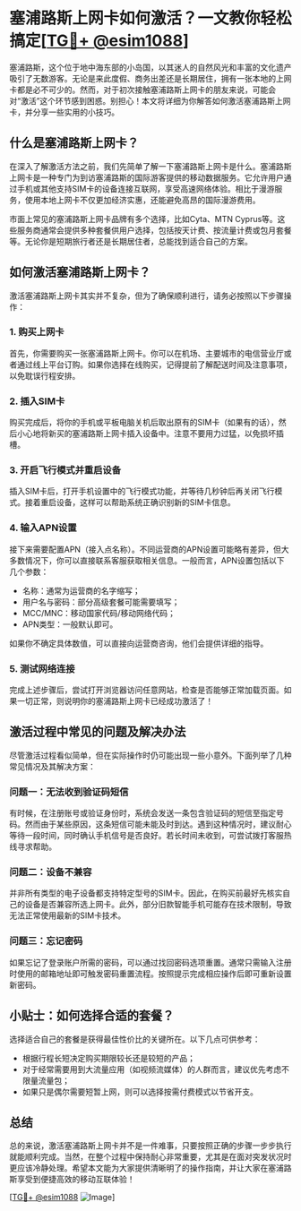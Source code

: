 # 塞浦路斯上网卡如何激活？一文教你轻松搞定[[TG💪+ @esim1088](https://t.me/s/esim1088)]

塞浦路斯，这个位于地中海东部的小岛国，以其迷人的自然风光和丰富的文化遗产吸引了无数游客。无论是来此度假、商务出差还是长期居住，拥有一张本地的上网卡都是必不可少的。然而，对于初次接触塞浦路斯上网卡的朋友来说，可能会对“激活”这个环节感到困惑。别担心！本文将详细为你解答如何激活塞浦路斯上网卡，并分享一些实用的小技巧。

## 什么是塞浦路斯上网卡？

在深入了解激活方法之前，我们先简单了解一下塞浦路斯上网卡是什么。塞浦路斯上网卡是一种专门为到访塞浦路斯的国际游客提供的移动数据服务。它允许用户通过手机或其他支持SIM卡的设备连接互联网，享受高速网络体验。相比于漫游服务，使用本地上网卡不仅更加经济实惠，还能避免高昂的国际漫游费用。

市面上常见的塞浦路斯上网卡品牌有多个选择，比如Cyta、MTN Cyprus等。这些服务商通常会提供多种套餐供用户选择，包括按天计费、按流量计费或包月套餐等。无论你是短期旅行者还是长期居住者，总能找到适合自己的方案。

## 如何激活塞浦路斯上网卡？

激活塞浦路斯上网卡其实并不复杂，但为了确保顺利进行，请务必按照以下步骤操作：

### 1. 购买上网卡

首先，你需要购买一张塞浦路斯上网卡。你可以在机场、主要城市的电信营业厅或者通过线上平台订购。如果你选择在线购买，记得提前了解配送时间及注意事项，以免耽误行程安排。

### 2. 插入SIM卡

购买完成后，将你的手机或平板电脑关机后取出原有的SIM卡（如果有的话），然后小心地将新买的塞浦路斯上网卡插入设备中。注意不要用力过猛，以免损坏插槽。

### 3. 开启飞行模式并重启设备

插入SIM卡后，打开手机设置中的飞行模式功能，并等待几秒钟后再关闭飞行模式。接着重启设备，这样可以帮助系统正确识别新的SIM卡信息。

### 4. 输入APN设置

接下来需要配置APN（接入点名称）。不同运营商的APN设置可能略有差异，但大多数情况下，你可以直接联系客服获取相关信息。一般而言，APN设置包括以下几个参数：
- 名称：通常为运营商的名字缩写；
- 用户名与密码：部分高级套餐可能需要填写；
- MCC/MNC：移动国家代码/移动网络代码；
- APN类型：一般默认即可。

如果你不确定具体数值，可以直接向运营商咨询，他们会提供详细的指导。

### 5. 测试网络连接

完成上述步骤后，尝试打开浏览器访问任意网站，检查是否能够正常加载页面。如果一切正常，则说明你的塞浦路斯上网卡已经成功激活了！

## 激活过程中常见的问题及解决办法

尽管激活过程看似简单，但在实际操作时仍可能出现一些小意外。下面列举了几种常见情况及其解决方案：

### 问题一：无法收到验证码短信

有时候，在注册账号或验证身份时，系统会发送一条包含验证码的短信至指定号码。然而由于某些原因，这条短信可能未能及时到达。遇到这种情况时，建议耐心等待一段时间，同时确认手机信号是否良好。若长时间未收到，可尝试拨打客服热线寻求帮助。

### 问题二：设备不兼容

并非所有类型的电子设备都支持特定型号的SIM卡。因此，在购买前最好先核实自己的设备是否兼容所选上网卡。此外，部分旧款智能手机可能存在技术限制，导致无法正常使用最新的SIM卡技术。

### 问题三：忘记密码

如果忘记了登录账户所需的密码，可以通过找回密码选项重置。通常只需输入注册时使用的邮箱地址即可触发密码重置流程。按照提示完成相应操作后即可重新设置新密码。

## 小贴士：如何选择合适的套餐？

选择适合自己的套餐是获得最佳性价比的关键所在。以下几点可供参考：
- 根据行程长短决定购买期限较长还是较短的产品；
- 对于经常需要用到大流量应用（如视频流媒体）的人群而言，建议优先考虑不限量流量包；
- 如果只是偶尔需要短暂上网，则可以选择按需付费模式以节省开支。

## 总结

总的来说，激活塞浦路斯上网卡并不是一件难事，只要按照正确的步骤一步步执行就能顺利完成。当然，在整个过程中保持耐心非常重要，尤其是在面对突发状况时更应该冷静处理。希望本文能为大家提供清晰明了的操作指南，并让大家在塞浦路斯享受到便捷高效的移动互联体验！

[[TG💪+ @esim1088](https://t.me/s/esim1088) ![Image](https://i.postimg.cc/4NQfJmqS/Snipaste-2025-05-13-00-14-12.png)]